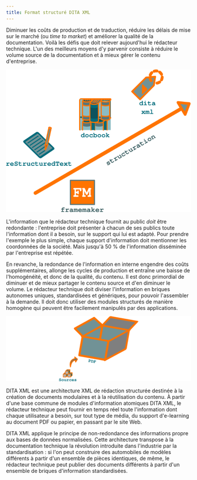 ```yaml
---
title: Format structuré DITA XML
---
```


Diminuer les coûts de production et de traduction, réduire les délais de
mise sur le marché (ou *time to market*) et améliorer la qualité de la
documentation. Voilà les défis que doit relever aujourd'hui le
rédacteur technique. L'un des meilleurs moyens d'y parvenir consiste à
réduire le volume source de la documentation et à mieux gérer le contenu
d'entreprise.

![Formats de documentation technique : degrés de structuration](graphics/degre-structuration.svg "Formats de documentation technique : degrés de structuration")

L'information que le rédacteur technique fournit au public *doit* être
redondante : l'entreprise doit présenter à chacun de ses publics toute
l'information dont il a besoin, sur le support qui lui est adapté. Pour
prendre l'exemple le plus simple, chaque support d'information doit
mentionner les coordonnées de la société. Mais jusqu'à 50 % de
l'information disséminée par l'entreprise est répétée.

En revanche, la redondance de l'information en interne engendre des
coûts supplémentaires, allonge les cycles de production et entraîne une
baisse de l'homogénéité, et donc de la qualité, du contenu. Il est donc
primordial de diminuer et de mieux partager le contenu source et d'en
diminuer le volume. Le rédacteur technique doit diviser l'information
en briques autonomes uniques, standardisées et génériques, pour pouvoir
l'assembler à la demande. Il doit donc utiliser des modules structurés
de manière homogène qui peuvent être facilement manipulés par des
applications.

![Les sources de la documentation doivent être moins volumineuses que les livrables.](graphics/non-redondance.svg "Les sources de la documentation doivent être moins volumineuses que les livrables.")

DITA XML est une architecture XML de rédaction structurée destinée à la
création de documents modulaires et à la réutilisation du contenu. À
partir d'une base commune de modules d'information atomiques DITA XML,
le rédacteur technique peut fournir en temps réel toute l'information
dont chaque utilisateur a besoin, sur tout type de média, du support
d'e-learning au document PDF ou papier, en passant par le site Web.

DITA XML applique le principe de non-redondance des informations propre
aux bases de données normalisées. Cette architecture transpose à la
documentation technique la révolution introduite dans l'industrie par
la standardisation : si l'on peut construire des automobiles de modèles
différents à partir d'un ensemble de pièces identiques, de même, le
rédacteur technique peut publier des documents différents à partir d'un
ensemble de briques d'information standardisées.
